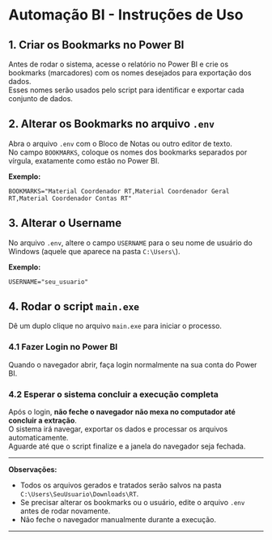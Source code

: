 # Automação BI - Instruções de Uso

## 1. Criar os Bookmarks no Power BI

Antes de rodar o sistema, acesse o relatório no Power BI e crie os bookmarks (marcadores) com os nomes desejados para exportação dos dados.  
Esses nomes serão usados pelo script para identificar e exportar cada conjunto de dados.

## 2. Alterar os Bookmarks no arquivo `.env`

Abra o arquivo `.env` com o Bloco de Notas ou outro editor de texto.  
No campo `BOOKMARKS`, coloque os nomes dos bookmarks separados por vírgula, exatamente como estão no Power BI.

**Exemplo:**
```
BOOKMARKS="Material Coordenador RT,Material Coordenador Geral RT,Material Coordenador Contas RT"
```

## 3. Alterar o Username

No arquivo `.env`, altere o campo `USERNAME` para o seu nome de usuário do Windows (aquele que aparece na pasta `C:\Users\`).

**Exemplo:**
```
USERNAME="seu_usuario"
```

## 4. Rodar o script `main.exe`

Dê um duplo clique no arquivo `main.exe` para iniciar o processo.

### 4.1 Fazer Login no Power BI

Quando o navegador abrir, faça login normalmente na sua conta do Power BI.

### 4.2 Esperar o sistema concluir a execução completa

Após o login, **não feche o navegador** **não mexa no computador até concluir a extração**.  
O sistema irá navegar, exportar os dados e processar os arquivos automaticamente.  
Aguarde até que o script finalize e a janela do navegador seja fechada.

---

**Observações:**
- Todos os arquivos gerados e tratados serão salvos na pasta `C:\Users\SeuUsuario\Downloads\RT`.
- Se precisar alterar os bookmarks ou o usuário, edite o arquivo `.env` antes de rodar novamente.
- Não feche o navegador manualmente durante a execução.

---